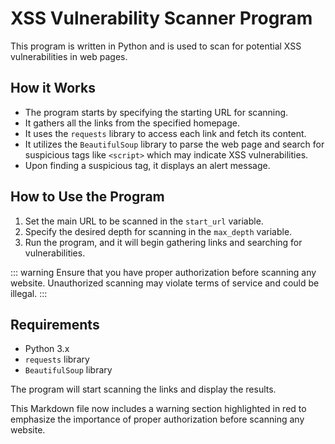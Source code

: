 # XSS Vulnerability Scanner Program

This program is written in Python and is used to scan for potential XSS vulnerabilities in web pages.

## How it Works

- The program starts by specifying the starting URL for scanning.
- It gathers all the links from the specified homepage.
- It uses the `requests` library to access each link and fetch its content.
- It utilizes the `BeautifulSoup` library to parse the web page and search for suspicious tags like `<script>` which may indicate XSS vulnerabilities.
- Upon finding a suspicious tag, it displays an alert message.

## How to Use the Program

1. Set the main URL to be scanned in the `start_url` variable.
2. Specify the desired depth for scanning in the `max_depth` variable.
3. Run the program, and it will begin gathering links and searching for vulnerabilities.

::: warning
Ensure that you have proper authorization before scanning any website. Unauthorized scanning may violate terms of service and could be illegal.
:::

## Requirements

- Python 3.x
- `requests` library
- `BeautifulSoup` library

The program will start scanning the links and display the results.

This Markdown file now includes a warning section highlighted in red to emphasize the importance of proper authorization before scanning any website.


